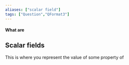 ```yaml
---
aliases: ["scalar field"]
tags: ["Question","QFormat3"]
---
```


#### What are
## Scalar fields
This is where you represent the value of some property of
